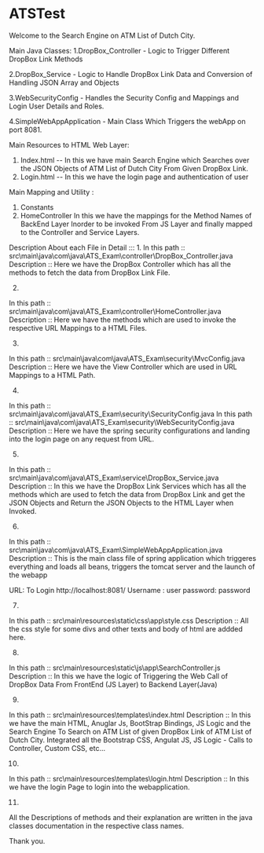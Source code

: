 # ATSTest
Welcome to the Search Engine on ATM List of Dutch City.

Main Java Classes:
1.DropBox_Controller - Logic to Trigger Different DropBox Link Methods

2.DropBox_Service - Logic to Handle DropBox Link Data and Conversion of Handling JSON Array and Objects

3.WebSecurityConfig - Handles the Security Config and Mappings and Login User Details and Roles.

4.SimpleWebAppApplication - Main Class Which Triggers the webApp on port 8081.
 
Main Resources to HTML Web Layer:
1. Index.html -- In this we have main Search Engine which Searches over the JSON Objects of ATM List of Dutch City From Given DropBox Link. 
2. Login.html -- In this we have the login page and authentication of user

Main Mapping and Utility :
1. Constants
2. HomeController
In this we have the mappings for the Method Names of BackEnd Layer Inorder to be invoked From JS Layer and finally mapped to the Controller and Service Layers.

Description About each File in Detail :::
1.
In this path :: src\main\java\com\java\ATS_Exam\controller\DropBox_Controller.java
Description :: Here we have the DropBox Controller which has all the methods to fetch the data from DropBox Link File.

2.
In this path :: src\main\java\com\java\ATS_Exam\controller\HomeController.java
Description :: Here we have the methods which are used to invoke the respective URL Mappings to a HTML Files.

3.
In this path :: src\main\java\com\java\ATS_Exam\security\MvcConfig.java
Description :: Here we have the View Controller which are used in URL Mappings to a HTML Path.

4.
In this path :: src\main\java\com\java\ATS_Exam\security\SecurityConfig.java
In this path :: src\main\java\com\java\ATS_Exam\security\WebSecurityConfig.java
Description :: Here we have the spring security configurations and landing into the login page on any request from URL.

5.
In this path :: src\main\java\com\java\ATS_Exam\service\DropBox_Service.java
Description :: In this we have the DropBox Link Services which has all the methods which are used to fetch the data from DropBox Link and get the JSON Objects and Return the JSON Objects to the HTML Layer when Invoked.

6.
In this path :: src\main\java\com\java\ATS_Exam\SimpleWebAppApplication.java
Description :: This is the main class file of spring application which triggeres everything and loads all beans, triggers the tomcat server and the launch of the webapp

URL:
To Login
http://localhost:8081/ 
Username : user
password: password

7.
In this path :: src\main\resources\static\css\app\style.css
Description :: All the css style for some divs and other texts and body of html are addded here.

8.
In this path :: src\main\resources\static\js\app\SearchController.js
Description :: In this we have the logic of Triggering the Web Call of DropBox Data From FrontEnd (JS Layer) to Backend Layer(Java)

9.
In this path :: src\main\resources\templates\index.html
Description :: In this we have the main HTML, Anuglar Js, BootStrap Bindings, JS Logic and the Search Engine To Search on ATM List of given DropBox Link of ATM List of Dutch City.
Integrated all the Bootstrap CSS, Angulat JS, JS Logic - Calls to Controller, Custom CSS, etc...

10.
In this path :: src\main\resources\templates\login.html
Description :: In this we have the login Page to login into the webapplication.

11.
All the Descriptions of methods and their explanation are written in the java classes documentation in the respective class names.

Thank you.
